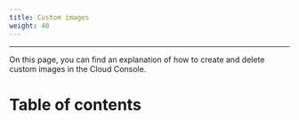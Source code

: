 ```yaml
---
title: Custom images
weight: 40
---
```

___
On this page, you can find an explanation of how to create and delete custom images in the Cloud Console.

# Table of contents